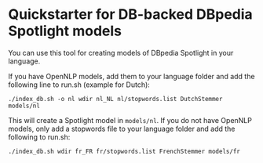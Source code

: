 Quickstarter for DB-backed DBpedia Spotlight models
===================================================

You can use this tool for creating models of DBpedia Spotlight in your language.

If you have OpenNLP models, add them to your language folder and add the following line to run.sh (example for Dutch):

    ./index_db.sh -o nl wdir nl_NL nl/stopwords.list DutchStemmer   models/nl

This will create a Spotlight model in `models/nl`. If you do not have OpenNLP models, only add a stopwords file to your 
language folder and add the following to run.sh:


    ./index_db.sh wdir fr_FR fr/stopwords.list FrenchStemmer models/fr

